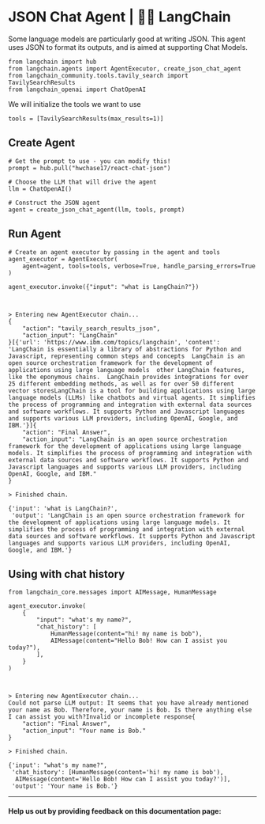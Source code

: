 # JSON Chat Agent | 🦜️🔗 LangChain
Some language models are particularly good at writing JSON. This agent uses JSON to format its outputs, and is aimed at supporting Chat Models.

```
from langchain import hub
from langchain.agents import AgentExecutor, create_json_chat_agent
from langchain_community.tools.tavily_search import TavilySearchResults
from langchain_openai import ChatOpenAI

```


We will initialize the tools we want to use

```
tools = [TavilySearchResults(max_results=1)]

```


Create Agent[​](#create-agent "Direct link to Create Agent")
------------------------------------------------------------

```
# Get the prompt to use - you can modify this!
prompt = hub.pull("hwchase17/react-chat-json")

```


```
# Choose the LLM that will drive the agent
llm = ChatOpenAI()

# Construct the JSON agent
agent = create_json_chat_agent(llm, tools, prompt)

```


Run Agent[​](#run-agent "Direct link to Run Agent")
---------------------------------------------------

```
# Create an agent executor by passing in the agent and tools
agent_executor = AgentExecutor(
    agent=agent, tools=tools, verbose=True, handle_parsing_errors=True
)

```


```
agent_executor.invoke({"input": "what is LangChain?"})

```


```


> Entering new AgentExecutor chain...
{
    "action": "tavily_search_results_json",
    "action_input": "LangChain"
}[{'url': 'https://www.ibm.com/topics/langchain', 'content': 'LangChain is essentially a library of abstractions for Python and Javascript, representing common steps and concepts  LangChain is an open source orchestration framework for the development of applications using large language models  other LangChain features, like the eponymous chains.  LangChain provides integrations for over 25 different embedding methods, as well as for over 50 different vector storesLangChain is a tool for building applications using large language models (LLMs) like chatbots and virtual agents. It simplifies the process of programming and integration with external data sources and software workflows. It supports Python and Javascript languages and supports various LLM providers, including OpenAI, Google, and IBM.'}]{
    "action": "Final Answer",
    "action_input": "LangChain is an open source orchestration framework for the development of applications using large language models. It simplifies the process of programming and integration with external data sources and software workflows. It supports Python and Javascript languages and supports various LLM providers, including OpenAI, Google, and IBM."
}

> Finished chain.

```


```
{'input': 'what is LangChain?',
 'output': 'LangChain is an open source orchestration framework for the development of applications using large language models. It simplifies the process of programming and integration with external data sources and software workflows. It supports Python and Javascript languages and supports various LLM providers, including OpenAI, Google, and IBM.'}

```


Using with chat history[​](#using-with-chat-history "Direct link to Using with chat history")
---------------------------------------------------------------------------------------------

```
from langchain_core.messages import AIMessage, HumanMessage

agent_executor.invoke(
    {
        "input": "what's my name?",
        "chat_history": [
            HumanMessage(content="hi! my name is bob"),
            AIMessage(content="Hello Bob! How can I assist you today?"),
        ],
    }
)

```


```


> Entering new AgentExecutor chain...
Could not parse LLM output: It seems that you have already mentioned your name as Bob. Therefore, your name is Bob. Is there anything else I can assist you with?Invalid or incomplete response{
    "action": "Final Answer",
    "action_input": "Your name is Bob."
}

> Finished chain.

```


```
{'input': "what's my name?",
 'chat_history': [HumanMessage(content='hi! my name is bob'),
  AIMessage(content='Hello Bob! How can I assist you today?')],
 'output': 'Your name is Bob.'}

```


* * *

#### Help us out by providing feedback on this documentation page:
